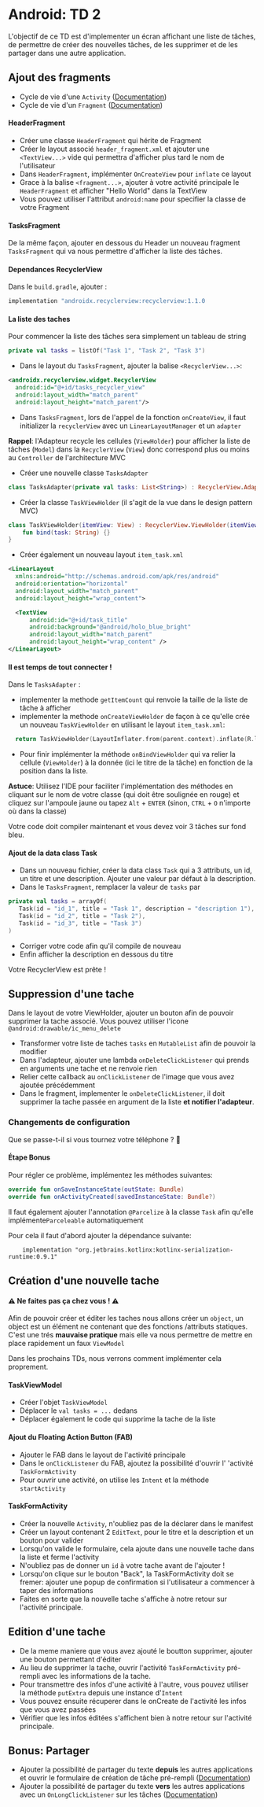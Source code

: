 # Android: TD 2

L'objectif de ce TD est d'implementer un écran affichant une liste de tâches, de permettre de créer des nouvelles tâches, de les supprimer et de les partager dans une autre application.


## Ajout des fragments
- Cycle de vie d'une `Activity` ([Documentation][1])
- Cycle de vie d'un `Fragment` ([Documentation][2])

#### HeaderFragment
- Créer une classe `HeaderFragment` qui hérite de Fragment
- Créer le layout associé `header_fragment.xml` et ajouter une `<TextView...>` vide qui permettra d'afficher plus tard le nom de l'utilisateur
- Dans `HeaderFragment`, implémenter `OnCreateView` pour `inflate` ce layout
- Grace à la balise `<fragment...>`, ajouter à votre activité principale le `HeaderFragment` et afficher "Hello World" dans la TextView
- Vous pouvez utiliser l'attribut `android:name` pour specifier la classe de votre Fragment

#### TasksFragment
De la même façon, ajouter en dessous du Header un nouveau fragment `TasksFragment` qui va nous permettre d'afficher la liste des tâches.

#### Dependances RecyclerView
Dans le `build.gradle`, ajouter :
```kotlin
implementation "androidx.recyclerview:recyclerview:1.1.0
```

#### La liste des taches
Pour commencer la liste des tâches sera simplement un tableau de string

```kotlin
private val tasks = listOf("Task 1", "Task 2", "Task 3")
```

- Dans le layout du `TasksFragment`, ajouter la balise `<RecyclerView...>`:

```xml
<androidx.recyclerview.widget.RecyclerView
  android:id="@+id/tasks_recycler_view"
  android:layout_width="match_parent"
  android:layout_height="match_parent"/>
```


- Dans `TasksFragment`, lors de l'appel de la fonction `onCreateView`, il faut initializer la `recyclerView` avec un `LinearLayoutManager` et un `adapter`

**Rappel**: l'Adapteur recycle les cellules (`ViewHolder`) pour afficher la liste de tâches (`Model`) dans la `RecyclerView` (`View`) donc correspond plus ou moins au `Controller` de l'architecture MVC

- Créer une nouvelle classe `TasksAdapter`

```kotlin
class TasksAdapter(private val tasks: List<String>) : RecyclerView.Adapter<TaskViewHolder>() {}
```

- Créer la classe `TaskViewHolder` (il s'agit de la vue dans le design pattern MVC)

```kotlin
class TaskViewHolder(itemView: View) : RecyclerView.ViewHolder(itemView) {
	fun bind(task: String) {}
}
```

- Créer également un nouveau layout `item_task.xml`

```xml
<LinearLayout 
  xmlns:android="http://schemas.android.com/apk/res/android"
  android:orientation="horizontal" 
  android:layout_width="match_parent"
  android:layout_height="wrap_content">

  <TextView
      android:id="@+id/task_title"
      android:background="@android/holo_blue_bright"
      android:layout_width="match_parent"
      android:layout_height="wrap_content" />
</LinearLayout>
```

#### Il est temps de tout connecter !

Dans le `TasksAdapter` :
- implementer la methode `getItemCount` qui renvoie la taille de la liste de tâche à afficher
- implementer la methode `onCreateViewHolder` de façon à ce qu'elle crée un nouveau `TaskViewHolder` en utilisant le layout `item_task.xml`: 

```kotlin
  return TaskViewHolder(LayoutInflater.from(parent.context).inflate(R.layout.item_task, parent, false))
```

- Pour finir implémenter la méthode `onBindViewHolder` qui va relier la cellule (`ViewHolder`) à la donnée (ici le titre de la tâche) en fonction de la position dans la liste.

**Astuce**: Utilisez l'IDE pour faciliter l'implémentation des méthodes en cliquant sur le nom de votre classe (qui doit être soulignée en rouge) et cliquez sur l'ampoule jaune ou tapez `Alt` + `ENTER` (sinon, `CTRL` + `O` n'importe où dans la classe)

Votre code doit compiler maintenant et vous devez voir 3 tâches sur fond bleu.

#### Ajout de la data class Task

- Dans un nouveau fichier, créer la data class `Task` qui a 3 attributs, un id, un titre et une description. Ajouter une valeur par défaut à la description.
- Dans le `TasksFragment`, remplacer la valeur de `tasks` par

 ```kotlin       
private val tasks = arrayOf(
	Task(id = "id_1", title = "Task 1", description = "description 1"), 
	Task(id = "id_2", title = "Task 2"), 
	Task(id = "id_3", title = "Task 3")
)
```
        
- Corriger votre code afin qu'il compile de nouveau
- Enfin afficher la description en dessous du titre

Votre RecyclerView est prête !

## Suppression d'une tache

Dans le layout de votre ViewHolder, ajouter un bouton afin de pouvoir supprimer la tache associé. Vous pouvez utiliser l'icone `@android:drawable/ic_menu_delete`

- Transformer votre liste de taches `tasks` en `MutableList` afin de pouvoir la modifier 
- Dans l'adapteur, ajouter une lambda `onDeleteClickListener` qui prends en arguments une tache et ne renvoie rien
- Relier cette callback au `onClickListener` de l'image que vous avez ajoutée précédemment
- Dans le fragment, implementer le `onDeleteClickListener`, il doit supprimer la tache passée en argument de la liste **et notifier l'adapteur**.

### Changements de configuration
Que se passe-t-il si vous tournez votre téléphone ? 🤔

#### Étape Bonus
Pour régler ce problème, implémentez les méthodes suivantes:

```kotlin
override fun onSaveInstanceState(outState: Bundle)
override fun onActivityCreated(savedInstanceState: Bundle?)
```

Il faut également ajouter l'annotation `@Parcelize` à la classe `Task` afin qu'elle implémente`Parceleable` automatiquement 

Pour cela il faut d'abord ajouter la dépendance suivante:

```
    implementation "org.jetbrains.kotlinx:kotlinx-serialization-runtime:0.9.1"
```

## Création d'une nouvelle tache

#### ⚠️ Ne faites pas ça chez vous ! ⚠️

Afin de pouvoir créer et éditer les taches nous allons créer un `object`, un object est un élément ne contenant que des fonctions /attributs statiques. 
C'est une trés **mauvaise pratique** mais elle va nous permettre de mettre en place rapidement un faux `ViewModel`

Dans les prochains TDs, nous verrons comment implémenter cela proprement.

#### TaskViewModel

- Créer l'objet `TaskViewModel`
- Déplacer le `val tasks = ...` dedans
- Déplacer également le code qui supprime la tache de la liste

#### Ajout du Floating Action Button (FAB)

- Ajouter le FAB dans le layout de l'activité principale
- Dans le `onClickListener` du FAB, ajoutez la possibilité d'ouvrir l' 'activité `TaskFormActivity`
- Pour ouvrir une activité, on utilise les `Intent` et la méthode `startActivity`

#### TaskFormActivity

- Créer la nouvelle `Activity`, n'oubliez pas de la déclarer dans le manifest
- Créer un layout contenant 2 `EditText`, pour le titre et la description et un bouton pour valider
- Lorsqu'on valide le formulaire, cela ajoute dans une nouvelle tache dans la liste et ferme l'activity
- N'oubliez pas de donner un `id` à votre tache avant de l'ajouter !
- Lorsqu'on clique sur le bouton "Back", la TaskFormActivity doit se fremer: ajouter une popup de confirmation si l'utilisateur a commencer à taper des informations
- Faites en sorte que la nouvelle tache s'affiche à notre retour sur l'activité principale.

## Edition d'une tache

- De la meme maniere que vous avez ajouté le boutton supprimer, ajouter une bouton permettant d'éditer
- Au lieu de supprimer la tache, ouvrir l'activité `TaskFormActivity` pré-rempli avec les informations de la tache.
- Pour transmettre des infos d'une activité à l'autre, vous pouvez utiliser la méthode `putExtra` depuis une instance d'`Intent`
- Vous pouvez ensuite récuperer dans le onCreate de l'activité les infos que vous avez passées
- Vérifier que les infos éditées s'affichent bien à notre retour sur l'activité principale.

## Bonus: Partager

- Ajouter la possibilité de partager du texte **depuis** les autres applications et ouvrir le formulaire de création de tâche pré-rempli ([Documentation][3])
- Ajouter la possibilité de partager du texte **vers** les autres applications avec un `OnLongClickListener` sur les tâches ([Documentation][4])

[1]: https://developer.android.com/guide/components/activities/activity-lifecycle#alc

[2]: https://developer.android.com/reference/androidx/fragment/app/Fragment.html

[3]: https://developer.android.com/training/sharing/receive

[4]: https://developer.android.com/training/sharing/send
